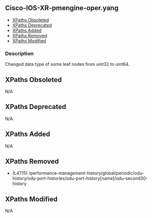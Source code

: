 ## Cisco-IOS-XR-pmengine-oper.yang

- [XPaths Obsoleted](#xpaths-obsoleted)
- [XPaths Deprecated](#xpaths-deprecated)
- [XPaths Added](#xpaths-added)
- [XPaths Removed](#xpaths-removed)
- [XPaths Modified](#xpaths-modified)

### Description

Changed data type of some leaf nodes from uint32 to uint64.

## XPaths Obsoleted

N/A

## XPaths Deprecated

N/A

## XPaths Added

N/A

## XPaths Removed

- (L4715)	/performance-management-history/global/periodic/odu-history/odu-port-histories/odu-port-history[name]/odu-second30-history

## XPaths Modified

N/A

